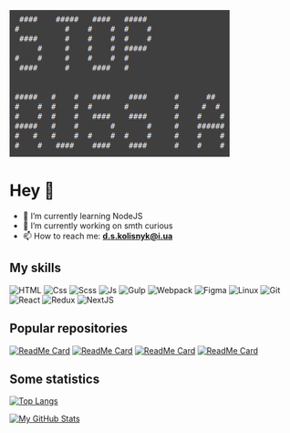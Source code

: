 ![Banner](./banner.png)

# Hey 👋

- 🌱 I’m currently learning NodeJS
- 🔭 I’m currently working on smth curious
- 📫 How to reach me: **d.s.kolisnyk@i.ua**

## My skills

![HTML](https://img.shields.io/badge/-Html-050f2c?style=for-the-badge&logo=html5&logoColor=E34F26)
![Css](https://img.shields.io/badge/-Css-050f2c?style=for-the-badge&logo=css3&logoColor=5c98f2)
![Scss](https://img.shields.io/badge/-SCSS-050f2c?style=for-the-badge&logo=SASS)
![Js](https://img.shields.io/badge/-JavaScript-050f2c?style=for-the-badge&logo=JavaScript&logoColor=F7DF1E)
![Gulp](https://img.shields.io/badge/-gulp-050f2c?style=for-the-badge&logo=gulp)
![Webpack](https://img.shields.io/badge/-webpack-050f2c?style=for-the-badge&logo=webpack)
![Figma](https://img.shields.io/badge/-figma-050f2c?style=for-the-badge&logo=figma&logoColor=c44)
![Linux](https://img.shields.io/badge/-linux-050f2c?style=for-the-badge&logo=linux&logoColor=ddd)
![Git](https://img.shields.io/badge/-git-050f2c?style=for-the-badge&logo=git)
![React](https://img.shields.io/badge/-react-050f2c?style=for-the-badge&logo=react)
![Redux](https://img.shields.io/badge/-redux-050f2c?style=for-the-badge&logo=redux&logoColor=986cdf)
![NextJS](https://img.shields.io/badge/-nextJS-050f2c?style=for-the-badge&logo=nextJS&logoColor=986cdf)

## Popular repositories

[![ReadMe Card](https://github-readme-stats.vercel.app/api/pin/?username=DmytroKolisnyk2&repo=filmSearch-react&theme=algolia)](https://github.com/DmytroKolisnyk2/filmSearch-react)
[![ReadMe Card](https://github-readme-stats.vercel.app/api/pin/?username=DmytroKolisnyk2&repo=archetypes-testing&theme=algolia)](https://github.com/DmytroKolisnyk2/archetypes-testing)
[![ReadMe Card](https://github-readme-stats.vercel.app/api/pin/?username=DmytroKolisnyk2&repo=test-gulp&theme=algolia)](https://github.com/DmytroKolisnyk2/test-gulp)
[![ReadMe Card](https://github-readme-stats.vercel.app/api/pin/?username=DmytroKolisnyk2&repo=cybersecurity_by-HOPE&theme=algolia)](https://github.com/DmytroKolisnyk2/cybersecurity_by-HOPE)



## Some statistics

[![Top Langs](https://github-readme-stats.vercel.app/api/top-langs/?username=DmytroKolisnyk2&layout=compact&theme=algolia)](https://github.com/DmytroKolisnyk2)

[![My GitHub Stats](https://github-readme-stats.vercel.app/api/?username=DmytroKolisnyk2&count_private=true&theme=algolia&showicons=true)]()


<!--
- 👯 I’m looking to collaborate on ...
- 🤔 I’m looking for help with ...
- 💬 Ask me about ...
- 😄 Pronouns: ...
- ⚡ Fun fact: ...
-->
